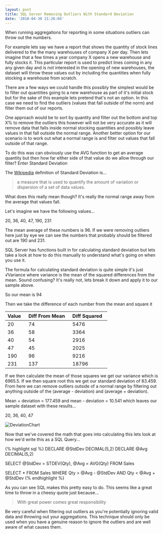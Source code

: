 ```yaml
---
layout: post
title: SQL Server Removing Outliers With Standard Deviation
date: '2018-04-30 21:26:04'
---
```

When running aggregations for reporting in some situations outliers can throw out the numbers. 

For example lets say we have a report that shows the quantity of stock lines delivered to the the many warehouses of company X per day. Then lets imagine that a few times a year company X opens a new warehouse and fully stocks it. This particular report is used to predict lines coming in any any given day and is not interested in the opening of new warehouses, the dataset will throw these values out by including the quantities when fully stocking a warehouse from scratch. 

There are a few ways we could handle this possibly the simplest would be to filter out quantities going to a new warehouse as part of it's initial stock but for the sake of this example lets pretend that's not an option. In this case we need to find the outliers (values that fall outside of the norm) and filter them out of our reports.

One approach would be to sort by quantity and filter out the bottom and top X% to remove the outliers this however will not be very accurate as it will remove data that falls inside normal stocking quantities and possibly leave values in that fall outside the normal range. Another better option for our scenario is to work out what a normal range is and filter out values that fall outside of that range. 

To do this was can obviously use the AVG function to get an average quantity but then how far either side of that value do we allow through our filter? Enter Standard Deviation

The [Wikipedia](https://en.wikipedia.org/wiki/Standard_deviation)  definition of Standard Deviation is...

> a measure that is used to quantify the amount of variation or dispersion of a set of data values.

What does this really mean though? It's really the normal range away from the average that values fall.

Let's imagine we have the following values...

20, 36, 40, 47, 190, 231

The mean average of these numbers is 96. If we were removing outliers here just by eye we can see the numbers that probably should be filtered out are 190 and 231.

SQL Server has functions built in for calculating standard deviation but lets take a look at how to do this manually to understand what's going on when you use it. 

The formula for calculating standard deviation is quite simple it's just &radic;Variance where variance is the mean of the squared differences from the mean. Sound confusing? It's really not, lets break it down and apply it to our sample above.

So our mean is 94

Then we take the difference of each number from the mean and square it 

Value&nbsp;&nbsp; | Diff From Mean&nbsp;&nbsp; | Diff Squared&nbsp;&nbsp; 
--- | --- | --- 
20 | 74 | 5476
36 | 58 | 3364
40 | 54 | 2916
47 | 45 | 2025
190 | 96 | 9216
231 | 137 | 18796

If we then calculate the mean of those squares we get our variance which is 6965.5. If we then square root this we get our standard deviation of 83.459. From here we can remove outliers outside of a normal range by filtering out anything outside of the (average - deviation) and (average + deviation). 

Mean + deviation = 177.459 and mean - deviation = 10.541 which leaves our sample dataset with these results...

20, 36, 40, 47 

![DeviationChart]({{site.url}}/content/images/2018-Deviation\deviation.png)

Now that we've covered the math that goes into calculating this lets look at how we'd write this as a SQL Query...

{% highlight sql %}
DECLARE @StdDev DECIMAL(5,2) 
DECLARE @Avg DECIMAL(5,2)

SELECT 
   @StdDev = STDEV(Qty), 
   @Avg = AVG(Qty) 
FROM Sales

SELECT 
   * 
FROM 
   Sales 
WHERE 
   Qty > @Avg - @StdDev AND
   Qty < @Avg + @StdDev
{% endhighlight %}

As you can see SQL makes this pretty easy to do. This seems like a great time to throw in a cheesy quote just because... 

> With great power comes great responsibility

Be very careful when filtering out outliers  as you're potentially ignoring valid data and throwing out your aggregations. This technique should only be used when you have a genuine reason to ignore the outliers and are well aware of what causes them.